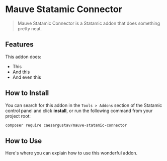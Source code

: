 # Mauve Statamic Connector

> Mauve Statamic Connector is a Statamic addon that does something pretty neat.

## Features

This addon does:

- This
- And this
- And even this

## How to Install

You can search for this addon in the `Tools > Addons` section of the Statamic control panel and click **install**, or run the following command from your project root:

``` bash
composer require caesargustav/mauve-statamic-connector
```

## How to Use

Here's where you can explain how to use this wonderful addon.
